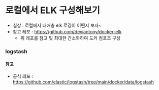 # 로컬에서 ELK 구성해보기
- 실상 : 로컬에서 대애충 elk 로깅이 어떤지 보자~
- 참고 레포 : https://github.com/deviantony/docker-elk
  - 위 레포를 참고 및 최대한 간소화하여 도커 컴포즈 구성
  
### logstash
#### 참고
- 공식 레포 : https://github.com/elastic/logstash/tree/main/docker/data/logstash